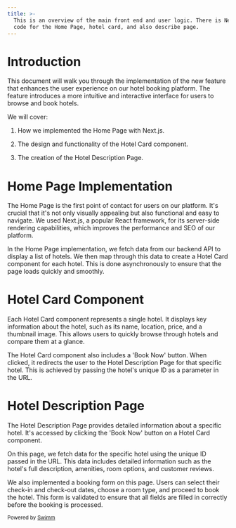 ```yaml
---
title: >-
  This is an overview of the main front end and user logic. There is Next JS
  code for the Home Page, hotel card, and also describe page.
---
```

# Introduction

This document will walk you through the implementation of the new feature that enhances the user experience on our hotel booking platform. The feature introduces a more intuitive and interactive interface for users to browse and book hotels.

We will cover:

1. How we implemented the Home Page with Next.js.


1. The design and functionality of the Hotel Card component.


1. The creation of the Hotel Description Page.

# Home Page Implementation

The Home Page is the first point of contact for users on our platform. It's crucial that it's not only visually appealing but also functional and easy to navigate. We used Next.js, a popular React framework, for its server-side rendering capabilities, which improves the performance and SEO of our platform.

In the Home Page implementation, we fetch data from our backend API to display a list of hotels. We then map through this data to create a Hotel Card component for each hotel. This is done asynchronously to ensure that the page loads quickly and smoothly.

# Hotel Card Component

Each Hotel Card component represents a single hotel. It displays key information about the hotel, such as its name, location, price, and a thumbnail image. This allows users to quickly browse through hotels and compare them at a glance.

The Hotel Card component also includes a 'Book Now' button. When clicked, it redirects the user to the Hotel Description Page for that specific hotel. This is achieved by passing the hotel's unique ID as a parameter in the URL.

# Hotel Description Page

The Hotel Description Page provides detailed information about a specific hotel. It's accessed by clicking the 'Book Now' button on a Hotel Card component.

On this page, we fetch data for the specific hotel using the unique ID passed in the URL. This data includes detailed information such as the hotel's full description, amenities, room options, and customer reviews.

We also implemented a booking form on this page. Users can select their check-in and check-out dates, choose a room type, and proceed to book the hotel. This form is validated to ensure that all fields are filled in correctly before the booking is processed.

<SwmMeta version="3.0.0" repo-id="Z2l0aHViJTNBJTNBWHBlZGl0aW9uJTNBJTNBdHd4c2hh" repo-name="Xpedition"><sup>Powered by [Swimm](https://app.swimm.io/)</sup></SwmMeta>
